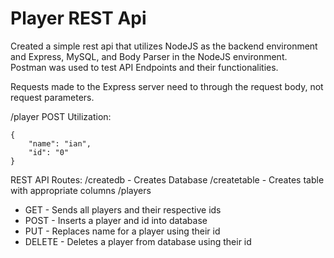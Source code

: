 # Player REST Api

Created a simple rest api that utilizes NodeJS as the backend environment and Express, MySQL, and Body Parser in the NodeJS environment. Postman was used to test API Endpoints and their functionalities.

Requests made to the Express server need to through the request body, not request parameters.

/player POST Utilization:

```
{
    "name": "ian",
    "id": "0"
}
```

REST API Routes:
/createdb - Creates Database
/createtable - Creates table with appropriate columns
/players
- GET - Sends all players and their respective ids
- POST - Inserts a player and id into database
- PUT - Replaces name for a player using their id
- DELETE - Deletes a player from database using their id